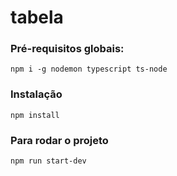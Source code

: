 # tabela


### Pré-requisitos globais:
`npm i -g nodemon typescript ts-node`

### Instalação
`npm install`

### Para rodar o projeto
`npm run start-dev`